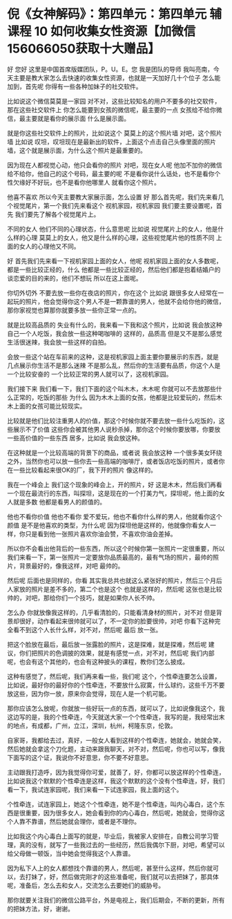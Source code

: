 # 倪《女神解码》：第四单元：第四单元 辅课程 10 如何收集女性资源【加微信156066050获取十大赠品】

好 您好 这里是中国首席版媒团队，P。U。E。您 我是团队的导师 我叫亮南，今天主要是教大家怎么去快速的收集女性资源，也就是一天加好几十个位子 怎么能加到，首先呢 你得有一些各种加妹子的社交软件。

比如说这个微信莫莫是一家园 对不对，这些比较知名的用户不要多的社交软件，那在这些社交软件上 你怎么能要到女孩的微信呢，最主要的一点 女孩给不给你微信，最主要就是看你的展示面 什么是展示面。

就是你这些社交软件上的照片，比如说这个 莫莫上的这个照片墙 对吧，这个照片墙 比如说 叹坦，叹坦现在是最新出的软件，上面这个点击自己头像里面的照片墙，这个就是展示面，为什么这个照片是最重要的。

因为现在人都视觉心动，他只会看你的照片 对吧，现在女人呢 他加不加你的微信给不给你，他自己的这个号码，最主要的呢 不是看你说什么话处，也不是看你个性欠缘好不好玩，也不是看你他哪里人 就看你这个照片。

他喜不喜欢 所以今天主要教大家展示面，怎么设置 好 那么首先呢，我们先来看几个视觉尾片，第一个我们先来看这个 视机家园，视机家园 我们要主要设置呢，首先 我们要先了解各个视觉尾片上。

不同的女人 他们不同的心理状态，什么意思呢 比如说 视觉尾片上的女人，他是什么样的心理 莫莫上的女人，他又是什么样的心理，这些视觉尾片他的性质不同 上面的女人的心理他又不同。

好 首先我们先来看一下视机家园上面的女人，他呢 视机家园上面的女人多数呢，都是一些比较正经的，什么 他都是一些比较正经的，然后他们都是抱着结婚户的谈恋爱的目的来的，他们不想玩 所以在这上面呢。

你切外切外 不要去放一些你在夜店的照片，你在这个 比如说 跟很多女人经常在一起玩的照片，他会觉得你这个男人不是一颗靠谱的男人，他就不会给你他的微信，那你家视觉也算那你就要多放一些你正常一点的。

就是比较高品质的 失业有什么的，我来看一下我和这个照片，比如说 我会放这种自己一个人吃饭，我会放一些这种喝咖啡的 这样的，品质高 但是又不是那么感觉生活很迷辣，我会放一些这样的自拍。

会放一些这个站在车前来的这种，这是视机家园上面主要你要展示的东西，就是 几点展示你生活不是那么迷辣 不是那么乱，然后你的生活要有品质，你这个人是一个比较安奋的 一个比较正常的男人就可以了，这视机家园。

我们接下来 我们看一下，我们下面的这个叫木木，木木呢 你就可以不去放那些什么正常的，吃饭的那些 为什么 因为木木上面的女孩，他都是比较爱玩的，然后木木上面的女孩可能比较现实。

比较就是他们比较注重男人的价值，那这个时候你就不要去放一些什么吃饭的，这些展示不了价值 这些你会被其他男人说秒杀掉，那你这个时候你要放哪，你要放一些高价值的一些东西 居多，比如说 我会放这种。

在这种就是一个比较高端的背景下的商品，或者说 我会放这种 一个很多美女环绕之外，当然你也可以放一些你去一些高端的咖啡厅，或者饭店吃饭的照片，或者你在一些比较看起来很OK的厂，我下开的照片 像这样的。

我在一个峰会上 我们这个现象的峰会上，开的照片，好 这是木木，然后我们再看一个现在最流行的东西，叫探坦，这是现在的一个打美力气，探坦呢，他上面的女人就是多数 他都是看男人的颜值的。

他也不看你价值 他也不看你 爱不爱玩，他也不看你什么样的男人，他就看你这个颜值 是不是他喜欢的类型，为什么呢 因为探坦他是这样的，他就像你看女人一样，你只是看到他一张照片喜欢你油会赞，不喜欢你油会差掉。

所以你不会看出他背后的一些东西，所以这个时候你第一张照片一定很重要，所以我们来看一下，第一张照片一定要放你品质最高的，最有气场的照片，最帅的照片，背景最好的，像我这样，对吧 最帅的。

然后呢 后面也是同样的，你看 其实我总共也就这么紧张好的照片，然后三个月后人家放的照片是差不多的，第二个也是这个 也就是这样的，然后呢 这张也是比较帅的，对吧，那给你们一个技巧，就是如果你人长不帅。

怎么办 你就放像我这样的，几乎看清脸的，只能看清身材的照片，对不对 但是背景却很好，动作看起来很帅就可以了，不一定你的脸要很帅，对吧 你看下这种完全看不到这个人长什么样，对不对，然后呢 最后 放一张。

把这个脸放在最后，最后放一张露脸的照片，这是探难，就是探难，然后呢 建议，你们把照片的色调披的效果，就是有感觉一点，对不对，然后呢 我们内部呢，也会有这个其他的，也会有这种披头的课程，教你们怎么披成。

这种有感觉了，然后呢，我们再来看一些，我们呢 这个，个性牵连要怎么设置，比如说，最好你的最好你的个性牵连，不要放什么寂寞，什么球约，这些千万不要放这些，因为你一放，原来你会觉得，现在人是一个机可能。

那你应该怎么放呢，你就放一些好玩一点的东西，就可以了，比如说像我这个，我这边写的是，我的个性牵连，今天就送大家一个个性牵连，我写的是，我经常出末的地点，有成都，广州，立江，深圳，杭州，柯隆东京，伦敦。

自家哥，我都给去过，真好，一般女人看到这样的个性牵连，她就会，她就会笑，然后她就会拿这个刀化题，主动来跟我聊天，对不对，然后呢，你也可以写，像我下面写的这个证，我说你不好意思，你不要不好意思。

主动跟我打造呼，因为我觉得你可爱，就善了，好，你都可以放这样的个性牵连，比如说我这个默默的个性牵连是这样，我这个默默的这个没有个性牵连，好，我们看一下，我试连家园呢，我们来看一下试连家园，我上面的这个。

个性牵连，试连家园上，她这个个性牵连，她不是个性牵连，叫内心毒白，这个东西是很重要，因为很多女人，她会看到你的内心毒白，然后呢，她就会，觉得你这个人靠不靠谱，然后她就会理你，或者是不理你。

比如我这个内心毒白上面写的就是，毕业后，我被家人安排在，自教公司学习管理，真的没有，就写了一些我过去的一些经历，然后我偶尔下厨，对吧，希望可以给父母做一顿饭，当中她会觉得我这个人靠谱。

因为私下人上的女人都想找个靠谱的男人，然后呢，甚至什么这样，然后你就可以，去打妹了，好，然后做完刚才的这些准备呢，我们就可以去把妹了，那具体呢，准备后，怎么去和女人，交流怎么去要她们的威胁号。

那你就要关注我们的微信公路平台，外是电视上，我们后期会，不断的更新，所有的把妹方法，好，谢谢。